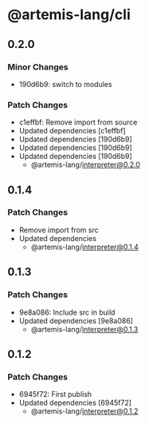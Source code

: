 # @artemis-lang/cli

## 0.2.0

### Minor Changes

- 190d6b9: switch to modules

### Patch Changes

- c1effbf: Remove import from source
- Updated dependencies [c1effbf]
- Updated dependencies [190d6b9]
- Updated dependencies [190d6b9]
- Updated dependencies [190d6b9]
  - @artemis-lang/interpreter@0.2.0

## 0.1.4

### Patch Changes

- Remove import from src
- Updated dependencies
  - @artemis-lang/interpreter@0.1.4

## 0.1.3

### Patch Changes

- 9e8a086: Include src in build
- Updated dependencies [9e8a086]
  - @artemis-lang/interpreter@0.1.3

## 0.1.2

### Patch Changes

- 6945f72: First publish
- Updated dependencies [6945f72]
  - @artemis-lang/interpreter@0.1.2
